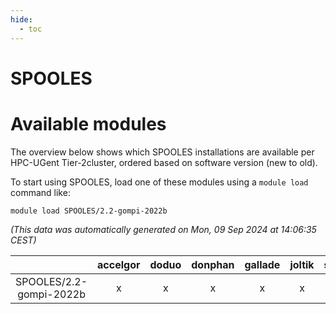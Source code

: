 ```yaml
---
hide:
  - toc
---
```


SPOOLES
=======

# Available modules


The overview below shows which SPOOLES installations are available per HPC-UGent Tier-2cluster, ordered based on software version (new to old).

To start using SPOOLES, load one of these modules using a `module load` command like:

```shell
module load SPOOLES/2.2-gompi-2022b
```

*(This data was automatically generated on Mon, 09 Sep 2024 at 14:06:35 CEST)*  

| |accelgor|doduo|donphan|gallade|joltik|shinx|skitty|
| :---: | :---: | :---: | :---: | :---: | :---: | :---: | :---: |
|SPOOLES/2.2-gompi-2022b|x|x|x|x|x|x|x|
